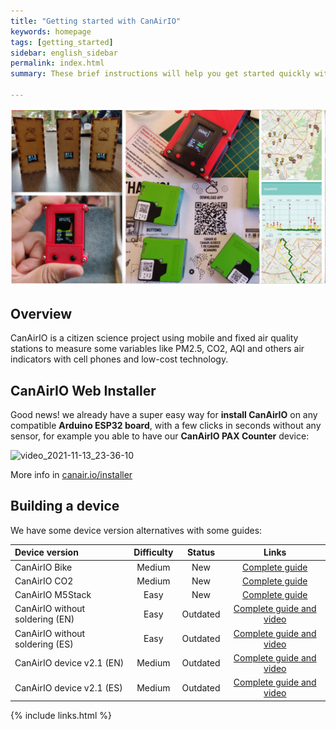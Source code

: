 ```yaml
---
title: "Getting started with CanAirIO"
keywords: homepage
tags: [getting_started]
sidebar: english_sidebar
permalink: index.html
summary: These brief instructions will help you get started quickly with CanAirIO.

---
```


![CanAirIO Community](images/canairio_collage_community.jpg)
## Overview

CanAirIO is a citizen science project using mobile and fixed air quality stations to measure some variables like PM2.5, CO2, AQI and others air indicators with cell phones and low-cost technology. 

## CanAirIO Web Installer

Good news! we already have a super easy way for **install CanAirIO** on any compatible **Arduino ESP32 board**, with a few clicks in seconds without any sensor, for example you able to have our **CanAirIO PAX Counter** device:

![video_2021-11-13_23-36-10](https://user-images.githubusercontent.com/423856/141661066-0fafcaa9-98b4-419b-b1e7-4371f3cb99b8.gif)  

More info in [canair.io/installer](https://canair.io/installer.html)


## Building a device

We have some device version alternatives with some guides:

| Device version    | Difficulty |  Status | Links  |
| :------------- |:--------:| :-----------: | :-----------: |
|  CanAirIO Bike   | Medium | New | [Complete guide][15] |
|  CanAirIO CO2   | Medium | New | [Complete guide][16] |
|  CanAirIO M5Stack   | Easy | New | [Complete guide][17] |
|  CanAirIO without soldering (EN)  | Easy | Outdated |  [Complete guide and video][10] |
|  CanAirIO without soldering (ES)  | Easy | Outdated | [Complete guide and video][11] |
|  CanAirIO device v2.1 (EN)  | Medium | Outdated | [Complete guide and video][12] |
|  CanAirIO device v2.1 (ES)  | Medium | Outdated | [Complete guide and video][13] |


[10]: https://www.hackster.io/canairio/build-low-cost-air-quality-sensor-canairio-without-soldering-d87494
[11]: https://www.hackster.io/canairio/construye-un-sensor-calidad-del-aire-canairio-sin-soldaduras-8a3c6d
[12]: https://www.hackster.io/canairio-guide-team/canairio-citizen-network-for-air-quality-monitoring-bbf647
[13]: https://www.hackster.io/114723/canairio-red-ciudadana-para-monitoreo-de-calidad-del-aire-96f79a
[14]: https://github.com/hpsaturn/CanAirIO#readme
[15]: https://canair.io/docs/canairio_bike.html
[16]: https://canair.io/docs/canairio_co2.html
[17]: https://canair.io/docs/canairio_m5stack.html

{% include links.html %}


